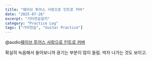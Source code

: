 ```yaml
---
title: "웨이브 투어스 사랑으로 인트로 커버"
date: "2025-07-26"
excerpt: "기타연습일지"
category: "Practice Log"
tags: ["기타연습", "Guitar Practice"]
---
```



@audio[웨이브 투어스 사랑으로 인트로 커버](/post/guitar/20250726/love.wav)

확실히 녹음해서 들어보니까 끊기는 부분이 많이 들림. 
박자 나가는 것도 보이고.